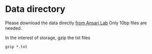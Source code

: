 # Data directory

Please download the data directly [from Ansari Lab](https://ansarilab.biochem.wisc.edu/computation.html)
Only 10bp files are needed.

In the interest of storage, gzip the txt files

```
gzip *.txt
```
